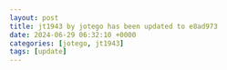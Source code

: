 ```yaml
---
layout: post
title: jt1943 by jotego has been updated to e8ad973
date: 2024-06-29 06:32:10 +0000
categories: [jotego, jt1943]
tags: [update]
---
```


